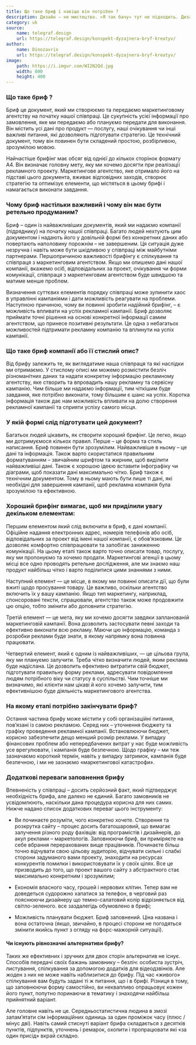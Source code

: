 ```yaml
---
title: Що таке бриф і навіщо він потрібен ?
description: Дизайн – не мистецтво. «Я так бачу» тут не підходить. Дизайн існує для рішення бізнес-задач, заробляння грошей і досягнення цілей візуальним шляхом.
category: uk
source:
    name: telegraf.design
    url: https://telegraf.design/konspekt-dyzajnera-bryf-kreatyv/
author:
    name: Dinozavrix
    url: https://telegraf.design/konspekt-dyzajnera-bryf-kreatyv/
image:
    path: https://i.imgur.com/WI2N2Qd.jpg
    width: 800
    height: 400
---
```


### Що таке бриф ?

Бриф це документ, який ми створюємо та передаємо маркетинговому агентству на початку нашої співпраці. Це сукупність усієї 
інформації про замовлення, яке ми передаємо або плануємо передати для виконання. Він містить усі дані про продукт — послугу, 
наші очікування чи інші важливі питання, які дозволяють підготувати стратегію. Це технічний документ, тому він повинен 
бути складений простою, розбірливою, зрозумілою мовою.

Найчастіше брифінг має обсяг від однієї до кількох сторінок формату А4. Він визначає головну мету, яку ми хочемо досягти 
при реалізації рекламного проекту. Маркетингове агентство, яке отримало його на підставі цього документа, вживає відповідних 
заходів, створює стратегію та оптимізує елементи, що містяться в цьому брифі і намагається виконати завдання.

### Чому бриф настільки важливий і чому він має бути ретельно продуманим?

Бриф – один із найважливіших документів, який ми надаємо компанії (підряднику) на початку нашої співпраці. Багато людей 
нехтують цим документом і надають його у довільній формі без конкретних даних або повертають наполовину порожнім – не завершеним. 
Ця ситуація дуже незручна і навіть може бути шкідливою у співпраці між майбутніми партнерами. Першопричиною важливості 
брифінгу є спілкування та співпраця з маркетинговим агентством. Якщо ми опишемо дані нашої компанії, вкажемо осіб, 
відповідальних за проект, очікування чи форми комунікації, співпраця з маркетинговим агентством буде швидшою та матиме 
менше проблем.

Визначення суттєвих елементів порядку співпраці може зупинити хаос в управлінні кампаніями і дати можливість реагувати на 
проблеми. Наступною причиною, чому ви повинні зробити надійний брифінг, – є можливість впливати на успіх рекламної кампанії. 
Бриф дозволяє приймати точні рішення на основі конкретної інформації самим агентством, що принесе позитивні результати. 
Це одна з небагатьох можливостей підтримати рекламну компанію та вплинути на успіх кампанії.

### Що таке бриф компанії або її стислий опис?

Від брифу залежить те, як виглядатиме наша співпраця та які наслідки ми отримаємо. У стислому описі ми можемо розмістити 
безліч різноманітних даних та надати конкретну інформацію рекламному агентству, яке створить та впровадить нашу рекламну 
та сервісну кампанію. Чим більше ми надаємо інформації, тим чіткішим буде завдання, яке потрібно виконати, тому більшим 
є шанс на успіх. Коротка інформація також дає нам можливість впливати на долю створення рекламної кампанії та сприяти успіху 
самого місця.

### У якій формі слід підготувати цей документ?

Багатьох людей цікавить, як створити хороший брифінг. Це легко, якщо ми дотримуємося кількох правил. Перше – це форма та 
стиль написання. Бриф повинен бути зрозумілим. Найважливіше в ньому – це дані та інформація. Також варто скористатися 
правильним форматуванням – звичайним шрифтом та жирним, щоб виділити найважливіші дані. Також є хорошою ідеєю вставити 
інфографіку чи діаграми, щоб показати дані максимально чітко. Бриф також є технічним документом. Тому в ньому мають бути 
лише ті дані, які необхідні для завершення кампанії, щоб рекламна компанія була зрозумілою та ефективною.

### Хороший брифінг вимагає, щоб ми приділили увагу декільком елементам:

Першим елементом який слід включити в бриф, є дані компанії. Офіційне надання електронних адрес, номерів телефонів або осіб, 
відповідальних за проект від імені нашої компанії, є обов’язковим. Це дозволяє комфортно співпрацювати та запобігає заниженню 
комунікації. 
На цьому етапі також варто точно описати товар, послугу, яку ми пропонуємо та хочемо продати. Маркетингові агенції в цьому 
місці все одно проводять ретельне дослідження, але ми знаємо наш продукт найбільш чітко і варто поділитися цими знаннями з ними.

Наступний елемент — це місце, в якому ми повинні описати дії, що були вжиті щодо просування товару. Це важливо, оскільки 
агентство включить їх у вашу кампанію. Якщо тип маркетингу, наприклад, спонсоровані тексти, спрацювали, агентство також 
може продовжити цю опцію, тобто змінити або доповнити стратегію.

Третій елемент — це мета, яку ми хочемо досягти завдяки запланованій маркетинговій кампанії. Вона дозволить застосувати 
певні заходи та ефективно виконати всю рекламу. Маючи цю інформацію, команда з розробки реклами буде знати, в якому  напрямку 
вона повинна працювати.

Четвертий елемент, який є одним із найважливіших, — це цільова група, яку ми плануємо залучити. Треба чітко визначити людей, 
яким реклама буде надіслана. Це дозволить ефективно витратити свій бюджет, підготувати правильну форму реклами, адресувати 
повідомлення людям потрібного віку чи статусу в суспільстві. Чим точніше ми визначимо, які клієнти нам цікаві й кого хочемо 
залучити, тим ефективнішою буде діяльність маркетингового агентства.

### На якому етапі потрібно закінчувати бриф?

Остання частина брифу може містити у собі організаційні питання, пов’язані із самою рекламою. Серед них – уточнення бюджету 
та графіку проведення рекламної кампанії. Встановлюючи бюджет, корисно забезпечити дещо менший розмір реклами. У випадку 
фінансових проблем або непередбачених витрат у нас буде можливість усе врегулювати, і кампанія буде безпечною. Щодо графіку 
– ми теж зазначаємо короткий термін, навіть у випадку затримок, кампанія буде безпечною, і ми не зазнаємо «маркетингової 
катастрофи».

### Додаткові переваги заповнення брифу 

Впевненість у співпраці – досить серйозний факт, який підтверджує необхідність брифа, але далеко не єдиний. 
Багато замовників не усвідомлюють, наскільки дана процедура корисна для них самих. Нижче надано список додаткових переваг 
цього інструменту:

- Ви починаєте розуміти, чого конкретно хочете. Створення та розкрутка сайту – процес досить багатошаровий, що вимагає залучення 
різного роду фахівців: від програмістів і дизайнерів, до акул реклами – маркетологів. Заповнюючи бриф, ви приміряєте на 
себе вбрання перерахованих вище працівників. Починаєте більш точно відчувати свою цільову аудиторію, відчувати сильні і 
слабкі сторони задуманого вами проекту, знаходити на ресурсах конкурентів помилки і використовувати їх у своїх цілях. 
Все це призводить до того, що проект вашого сайту з абстрактного стає максимально конкретним і зрозумілим; 

- Економія власного часу, грошей і нервових клітин. Тепер вам не доведеться судорожно хапатися за телефон, в черговий раз 
пояснюючи дизайнеру що темно-салатовий колір відрізняється від світло-зеленого. все заздалегідь обумовлено в брифі; 

- Можливість планувати бюджет. Бриф заповнений. Ціна названа і вона остаточна (якщо, звичайно, в процесі сторони не погодяться 
змінити якийсь пункт з огляду на форс-мажорній ситуації). 

#### Чи існують рівнозначні альтернативи брифу? 

Таких же ефективних і зручних для двох сторін альтернатив не існує. Способів передачі своїх бажань замовнику – безліч: 
особиста зустріч, листування, спілкування за допомогою додатків для відеодзвінків. Але жоден з них не може навіть 
наблизитися до брифу. Під час «живого» спілкування вам будуть задані ті ж питання, що і в брифі. Різниця в тому, що 
заповнюючи форму самостійно, ви неквапливо опрацьовує кожен його пункт, попутно поринаючи в тематику і знаходячи найбільш 
прийнятний варіант.

Але головне навіть не це. Середньостатистична людина в змозі запам’ятати сім інформаційних одиниць за один проміжок часу 
(плюс / мінус дві). Навіть самий стиснуті варіант брифа складається з десятків пунктів, підпунктів, уточнень і ремарок, 
охопити і пропрацювати які «за один присід» вкрай складно.


 













